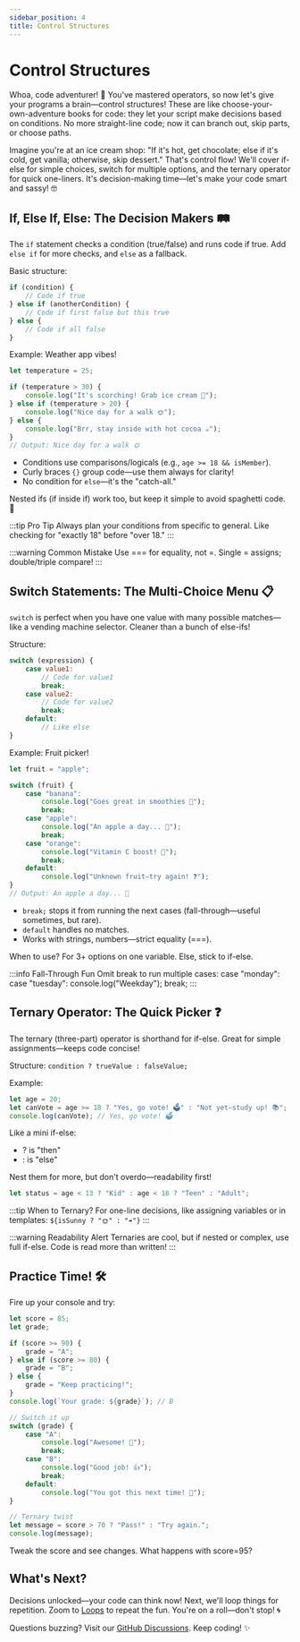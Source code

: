 ```yaml
---
sidebar_position: 4
title: Control Structures
---
```


# Control Structures

Whoa, code adventurer! 🧭 You've mastered operators, so now let's give your programs a brain—control structures! These are like choose-your-own-adventure books for code: they let your script make decisions based on conditions. No more straight-line code; now it can branch out, skip parts, or choose paths.

Imagine you're at an ice cream shop: "If it's hot, get chocolate; else if it's cold, get vanilla; otherwise, skip dessert." That's control flow! We'll cover if-else for simple choices, switch for multiple options, and the ternary operator for quick one-liners. It's decision-making time—let's make your code smart and sassy! 🤓

## If, Else If, Else: The Decision Makers 🛤️

The `if` statement checks a condition (true/false) and runs code if true. Add `else if` for more checks, and `else` as a fallback.

Basic structure:

```javascript
if (condition) {
    // Code if true
} else if (anotherCondition) {
    // Code if first false but this true
} else {
    // Code if all false
}
```

Example: Weather app vibes!

```javascript
let temperature = 25;

if (temperature > 30) {
    console.log("It's scorching! Grab ice cream 🍦");
} else if (temperature > 20) {
    console.log("Nice day for a walk 🌞");
} else {
    console.log("Brr, stay inside with hot cocoa ☕");
}
// Output: Nice day for a walk 🌞
```

- Conditions use comparisons/logicals (e.g., `age >= 18 && isMember`).
- Curly braces `{}` group code—use them always for clarity!
- No condition for `else`—it's the "catch-all."

Nested ifs (if inside if) work too, but keep it simple to avoid spaghetti code. 🍝

:::tip Pro Tip
Always plan your conditions from specific to general. Like checking for "exactly 18" before "over 18."
:::

:::warning Common Mistake
Use === for equality, not =. Single = assigns; double/triple compare!
:::

## Switch Statements: The Multi-Choice Menu 📋

`switch` is perfect when you have one value with many possible matches—like a vending machine selector. Cleaner than a bunch of else-ifs!

Structure:

```javascript
switch (expression) {
    case value1:
        // Code for value1
        break;
    case value2:
        // Code for value2
        break;
    default:
        // Like else
}
```

Example: Fruit picker!

```javascript
let fruit = "apple";

switch (fruit) {
    case "banana":
        console.log("Goes great in smoothies 🍌");
        break;
    case "apple":
        console.log("An apple a day... 🍎");
        break;
    case "orange":
        console.log("Vitamin C boost! 🍊");
        break;
    default:
        console.log("Unknown fruit—try again! ❓");
}
// Output: An apple a day... 🍎
```

- `break;` stops it from running the next cases (fall-through—useful sometimes, but rare).
- `default` handles no matches.
- Works with strings, numbers—strict equality (===).

When to use? For 3+ options on one variable. Else, stick to if-else.

:::info Fall-Through Fun
Omit break to run multiple cases: case "monday": case "tuesday": console.log("Weekday"); break;
:::

## Ternary Operator: The Quick Picker ❓

The ternary (three-part) operator is shorthand for if-else. Great for simple assignments—keeps code concise!

Structure: `condition ? trueValue : falseValue;`

Example:

```javascript
let age = 20;
let canVote = age >= 18 ? "Yes, go vote! 🗳️" : "Not yet—study up! 📚";
console.log(canVote); // Yes, go vote! 🗳️
```

Like a mini if-else:

- ? is "then"
- : is "else"

Nest them for more, but don't overdo—readability first!

```javascript
let status = age < 13 ? "Kid" : age < 18 ? "Teen" : "Adult";
```

:::tip When to Ternary?
For one-line decisions, like assigning variables or in templates: `${isSunny ? "🌞" : "☔"}`
:::

:::warning Readability Alert
Ternaries are cool, but if nested or complex, use full if-else. Code is read more than written!
:::

## Practice Time! 🛠️

Fire up your console and try:

```javascript
let score = 85;
let grade;

if (score >= 90) {
    grade = "A";
} else if (score >= 80) {
    grade = "B";
} else {
    grade = "Keep practicing!";
}
console.log(`Your grade: ${grade}`); // B

// Switch it up
switch (grade) {
    case "A":
        console.log("Awesome! 🎉");
        break;
    case "B":
        console.log("Good job! 👍");
        break;
    default:
        console.log("You got this next time! 💪");
}

// Ternary twist
let message = score > 70 ? "Pass!" : "Try again.";
console.log(message);
```

Tweak the score and see changes. What happens with score=95?

## What's Next?

Decisions unlocked—your code can think now! Next, we'll loop things for repetition. Zoom to [Loops](./loops.md) to repeat the fun. You're on a roll—don't stop! 🌀

Questions buzzing? Visit our [GitHub Discussions](https://github.com/sammy6378/reference/discussions). Keep coding! ✨
